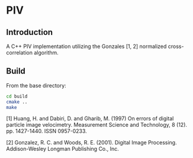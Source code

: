# <NAME>PIV

## Introduction

A C++ PIV implementation utilizing the Gonzales [1, 2] normalized cross-correlation algorithm.

## Build

From the base directory:
```bash
cd build
cmake ..
make
```

[1] Huang, H. and Dabiri, D. and Gharib, M. (1997) On errors of digital particle image velocimetry. Measurement Science and Technology, 8 (12). pp. 1427-1440. ISSN 0957-0233.

[2] Gonzalez, R. C. and Woods, R. E. (2001). Digital Image Processing. Addison-Wesley Longman Publishing Co., Inc.
